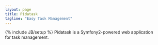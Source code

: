 ```yaml
---
layout: page
title: Pidatask
tagline: "Easy Task Management"
---
```

{% include JB/setup %}
Pidatask is a Symfony2-powered web application for task management.
